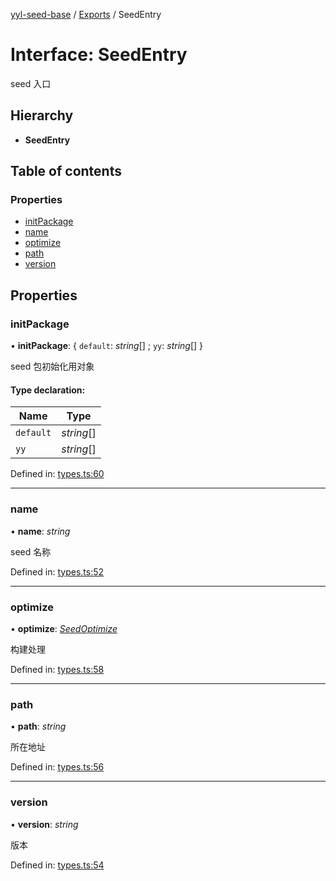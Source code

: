 [yyl-seed-base](../README.md) / [Exports](../modules.md) / SeedEntry

# Interface: SeedEntry

seed 入口

## Hierarchy

* **SeedEntry**

## Table of contents

### Properties

- [initPackage](seedentry.md#initpackage)
- [name](seedentry.md#name)
- [optimize](seedentry.md#optimize)
- [path](seedentry.md#path)
- [version](seedentry.md#version)

## Properties

### initPackage

• **initPackage**: { `default`: *string*[] ; `yy`: *string*[]  }

seed 包初始化用对象

#### Type declaration:

Name | Type |
------ | ------ |
`default` | *string*[] |
`yy` | *string*[] |

Defined in: [types.ts:60](https://github.com/jackness1208/yyl-seed-base/blob/a413c63/src/types.ts#L60)

___

### name

• **name**: *string*

seed 名称

Defined in: [types.ts:52](https://github.com/jackness1208/yyl-seed-base/blob/a413c63/src/types.ts#L52)

___

### optimize

• **optimize**: [*SeedOptimize*](../modules.md#seedoptimize)

构建处理

Defined in: [types.ts:58](https://github.com/jackness1208/yyl-seed-base/blob/a413c63/src/types.ts#L58)

___

### path

• **path**: *string*

所在地址

Defined in: [types.ts:56](https://github.com/jackness1208/yyl-seed-base/blob/a413c63/src/types.ts#L56)

___

### version

• **version**: *string*

版本

Defined in: [types.ts:54](https://github.com/jackness1208/yyl-seed-base/blob/a413c63/src/types.ts#L54)
